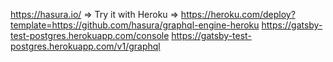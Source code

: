 https://hasura.io/ => Try it with Heroku => https://heroku.com/deploy?template=https://github.com/hasura/graphql-engine-heroku
https://gatsby-test-postgres.herokuapp.com/console
https://gatsby-test-postgres.herokuapp.com/v1/graphql